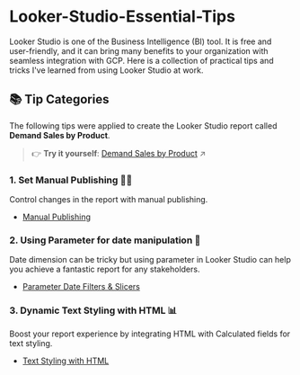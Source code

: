 # Looker-Studio-Essential-Tips
Looker Studio is one of the Business Intelligence (BI) tool. It is free and user-friendly, and it can bring many benefits to your organization with seamless integration with GCP.
Here is a collection of practical tips and tricks I've learned from using Looker Studio at work.

## 📚 Tip Categories  

The following tips were applied to create the Looker Studio report called **Demand Sales by Product**.  

> 👉 **Try it yourself**: [Demand Sales by Product](https://lookerstudio.google.com/reporting/363d8d76-928f-4ff4-a2fd-447eaf98b592) ↗

### 1. Set Manual Publishing 👨‍🦰
Control changes in the report with manual publishing.
- [Manual Publishing](https://github.com/TanyamonSiri/Looker-Studio-Essential-Tips/blob/main/manual_publishing/manual_publishing.md)


### 2. Using Parameter for date manipulation 📅
Date dimension can be tricky but using parameter in Looker Studio can help you achieve a fantastic report for any stakeholders.
- [Parameter Date Filters & Slicers](https://github.com/TanyamonSiri/Looker-Studio-Essential-Tips/blob/main/parameter_date_filter/parameter_date_filter.md)

### 3. Dynamic Text Styling with HTML 📊
Boost your report experience by integrating HTML with Calculated fields for text styling.
- [Text Styling with HTML](https://github.com/TanyamonSiri/Looker-Studio-Essential-Tips/blob/main/text_styling_with_html/text_styling_with_html.md)
